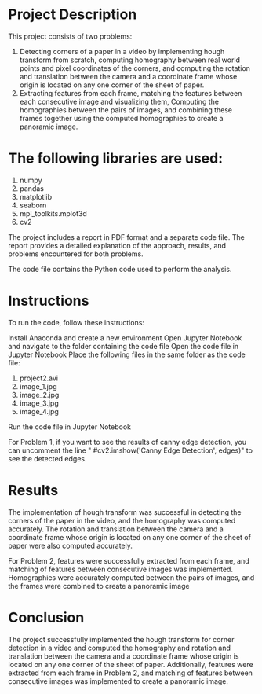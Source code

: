 # Project Description
This project consists of two problems:

1. Detecting corners of a paper in a video by implementing hough transform from scratch, computing homography between real
world points and pixel coordinates of the corners, and computing the rotation and translation between the camera and a coordinate frame whose
origin is located on any one corner of the sheet of paper.
2. Extracting features from each frame, matching the features between each consecutive image and visualizing them, 
Computing the homographies between the pairs of images, and combining these frames together using the computed homographies to create a panoramic image.

# The following libraries are used:

1. numpy
2. pandas
3. matplotlib
4. seaborn
5. mpl_toolkits.mplot3d
6. cv2

The project includes a report in PDF format and a separate code file. The report provides a detailed explanation of the approach, results, and problems encountered for both problems. 

The code file contains the Python code used to perform the analysis.

# Instructions
To run the code, follow these instructions:

Install Anaconda and create a new environment
Open Jupyter Notebook and navigate to the folder containing the code file
Open the code file in Jupyter Notebook
Place the following files in the same folder as the code file:

1. project2.avi
2. image_1.jpg
3. image_2.jpg
4. image_3.jpg
5. image_4.jpg

Run the code file in Jupyter Notebook

For Problem 1, if you want to see the results of canny edge detection, you can uncomment the line " #cv2.imshow('Canny Edge Detection', edges)" to see the detected edges.

# Results

The implementation of hough transform was successful in detecting the corners of the paper in the video, and the homography was computed accurately. The rotation and translation between the camera and a coordinate frame whose origin is located on any one corner of the sheet of paper were also computed accurately.

For Problem 2, features were successfully extracted from each frame, and matching of features between consecutive images was implemented. Homographies were accurately computed between the pairs of images, and the frames were combined to create a panoramic image

# Conclusion

The project successfully implemented the hough transform for corner detection in a video and computed the homography and rotation and translation between the camera and a coordinate frame whose origin is located on any one corner of the sheet of paper. Additionally, features were extracted from each frame in Problem 2, and matching of features between consecutive images was implemented to create a panoramic image.
